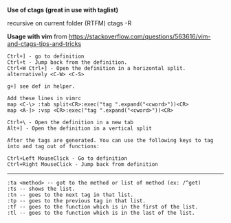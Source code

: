 **Use of ctags (great in use with taglist)**

recursive on current folder (RTFM)
	ctags -R


**Usage with vim**
from https://stackoverflow.com/questions/563616/vim-and-ctags-tips-and-tricks

    Ctrl+] - go to definition
    Ctrl+t - Jump back from the definition.
    Ctrl+W Ctrl+] - Open the definition in a horizontal split. alternatively <C-W> <C-S>

    g+] see def in helper.

    Add these lines in vimrc
    map <C-\> :tab split<CR>:exec("tag ".expand("<cword>"))<CR>
    map <A-]> :vsp <CR>:exec("tag ".expand("<cword>"))<CR>

    Ctrl+\ - Open the definition in a new tab
    Alt+] - Open the definition in a vertical split

    After the tags are generated. You can use the following keys to tag into and tag out of functions:

    Ctrl+Left MouseClick - Go to definition
    Ctrl+Right MouseClick - Jump back from definition


---

    :ta <method> -- got to the method or list of method (ex: /^get)
    :ts -- shows the list.
    :tn -- goes to the next tag in that list.
    :tp -- goes to the previous tag in that list.
    :tf -- goes to the function which is in the first of the list.
    :tl -- goes to the function which is in the last of the list.




